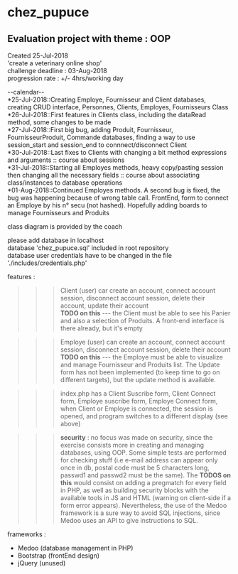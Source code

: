# chez_pupuce
Evaluation project with theme : OOP
-----------------------------------

Created 25-Jul-2018  
'create a veterinary online shop'  
challenge deadline : 03-Aug-2018  
progression rate : +/- 4hrs/working day  

--calendar--  
*25-Jul-2018::Creating Employe, Fournisseur and Client databases, creating CRUD interface, Personnes, Clients, Employes, Fournisseurs Class  
*26-Jul-2018::First features in Clients class, including the dataRead method, some changes to be made  
*27-Jul-2018::First big bug, adding Produit, Fournisseur, FournisseurProduit, Commande databases, finding a way to use session_start and session_end to connnect/disconnect Client  
*30-Jul-2018::Last fixes to Clients with changing a bit method expressions and arguments :: course about sessions  
*31-Jul-2018::Starting all Employes methods, heavy copy/pasting session then changing all the necessary fields :: course about associating class/instances to database operations  
*01-Aug-2018::Continued Employes methods. A second bug is fixed, the bug was happening because of wrong table call. FrontEnd, form to connect an Employe by his n° secu (not hashed). Hopefully adding boards to manage Fournisseurs and Produits  

class diagram is provided by the coach  

please add database in localhost  
database 'chez_pupuce.sql' included in root repository  
database user credentials have to be changed in the file './includes/credentials.php'   

features :  

>>> Client (user) car create an account, connect account session, disconnect account session, delete their account, update their account  
**TODO on this** --- the Client must be able to see his Panier and also a selection of Produits. A front-end interface is there already, but it's empty

>>> Employe (user) can create an account, connect account session, disconnect account session, delete their account  
**TODO on this** --- the Employe must be able to visualize and manage Fournisseur and Produits list. The Update form has not been implemented (to keep time to go on different targets), but the update method is available.  

>>> index.php has a Client Suscribe form, Client Connect form, Employe suscribe form, Employe Connect form, when Client or Employe is connected, the session is opened, and program switches to a different display (see above)  

>>> **security** : no focus was made on security, since the exercise consists more in creating and managing databases, using OOP. Some simple tests are performed for checking stuff (i.e e-mail address can appear only once in db, postal code must be 5 characters long, passwd1 and passwd2 must be the same). The **TODOS on this** would consist on adding a pregmatch for every field in PHP, as well as building security blocks with the available tools in JS and HTML (warning on client-side if a form error appears). Nevertheless, the use of the Medoo framework is a sure way to avoid SQL injections, since Medoo uses an API to give instructions to SQL.  

frameworks :  

* Medoo (database management in PHP)  
* Bootstrap (frontEnd design)  
* jQuery (unused)  
